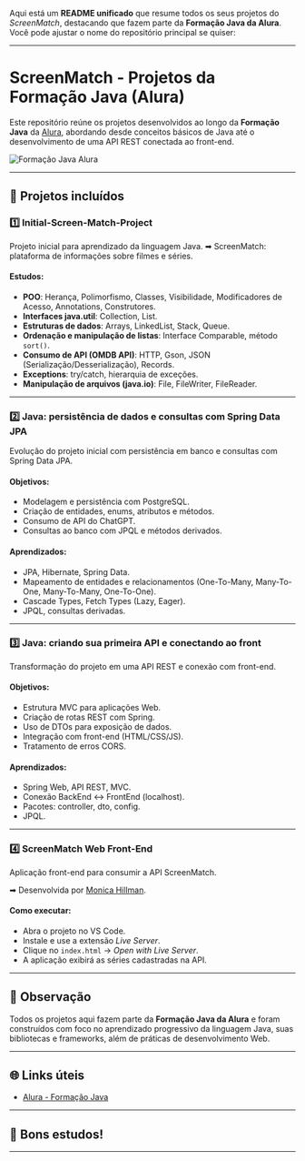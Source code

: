 Aqui está um **README unificado** que resume todos os seus projetos do *ScreenMatch*, destacando que fazem parte da **Formação Java da Alura**. Você pode ajustar o nome do repositório principal se quiser:

---

# ScreenMatch - Projetos da Formação Java (Alura)

Este repositório reúne os projetos desenvolvidos ao longo da **Formação Java** da [Alura](https://www.alura.com.br), abordando desde conceitos básicos de Java até o desenvolvimento de uma API REST conectada ao front-end.

![Formação Java Alura](https://github.com/iasminaraujoc/3355-java-screenmatch-com-jpa/assets/84939115/3c51e000-962d-4dc9-97fc-1d384e2511a2)

---

## 📌 Projetos incluídos

### 1️⃣ **Initial-Screen-Match-Project**

Projeto inicial para aprendizado da linguagem Java.
➡ ScreenMatch: plataforma de informações sobre filmes e séries.

#### Estudos:

*  **POO**: Herança, Polimorfismo, Classes, Visibilidade, Modificadores de Acesso, Annotations, Construtores.
*  **Interfaces java.util**: Collection, List.
*  **Estruturas de dados**: Arrays, LinkedList, Stack, Queue.
*  **Ordenação e manipulação de listas**: Interface Comparable, método `sort()`.
*  **Consumo de API (OMDB API)**: HTTP, Gson, JSON (Serialização/Desserialização), Records.
*  **Exceptions**: try/catch, hierarquia de exceções.
*  **Manipulação de arquivos (java.io)**: File, FileWriter, FileReader.

---

### 2️⃣ **Java: persistência de dados e consultas com Spring Data JPA**

Evolução do projeto inicial com persistência em banco e consultas com Spring Data JPA.

#### Objetivos:

* Modelagem e persistência com PostgreSQL.
* Criação de entidades, enums, atributos e métodos.
* Consumo de API do ChatGPT.
* Consultas ao banco com JPQL e métodos derivados.

#### Aprendizados:

* JPA, Hibernate, Spring Data.
* Mapeamento de entidades e relacionamentos (One-To-Many, Many-To-One, Many-To-Many, One-To-One).
* Cascade Types, Fetch Types (Lazy, Eager).
* JPQL, consultas derivadas.

---

### 3️⃣ **Java: criando sua primeira API e conectando ao front**

Transformação do projeto em uma API REST e conexão com front-end.

#### Objetivos:

* Estrutura MVC para aplicações Web.
* Criação de rotas REST com Spring.
* Uso de DTOs para exposição de dados.
* Integração com front-end (HTML/CSS/JS).
* Tratamento de erros CORS.

#### Aprendizados:

* Spring Web, API REST, MVC.
* Conexão BackEnd ↔ FrontEnd (localhost).
* Pacotes: controller, dto, config.
* JPQL.

---

### 4️⃣ **ScreenMatch Web Front-End**

Aplicação front-end para consumir a API ScreenMatch.

➡ Desenvolvida por [Monica Hillman](https://cursos.alura.com.br/user/monicahillman).

#### Como executar:

* Abra o projeto no VS Code.
* Instale e use a extensão *Live Server*.
* Clique no `index.html` → *Open with Live Server*.
* A aplicação exibirá as séries cadastradas na API.

---

## 📝 Observação

Todos os projetos aqui fazem parte da **Formação Java da Alura** e foram construídos com foco no aprendizado progressivo da linguagem Java, suas bibliotecas e frameworks, além de práticas de desenvolvimento Web.

---

## 🌐 Links úteis

* [Alura - Formação Java](https://www.alura.com.br/formacao-java)

---


## 🚀 Bons estudos!

---


